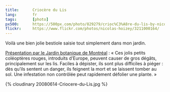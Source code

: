 ```yaml
---
title:      Criocère du Lis
lang:       fr
tags:       [photo]
px500:      https://500px.com/photo/829279/crioc%C3%A8re-du-lis-by-nicolas-hoizey
flickr:     https://www.flickr.com/photos/nicolas-hoizey/3211000164/
---
```


Voilà une bien jolie bestiole saisie tout simplement dans mon jardin.

[Présentation par le Jardin botanique de Montréal](http://www2.ville.montreal.qc.ca/jardin2/voirRavageur.do?idMaladie=44) : « Ces jolis petits coléoptères rouges, introduits d’Europe, peuvent causer de gros dégâts, principalement sur les lis. Faciles à dépister, ils sont plus difficiles à piéger : dès qu’ils sentent un danger, ils feignent la mort et se laissent tomber au sol. Une infestation non contrôlée peut rapidement défolier une plante. »

{% cloudinary 20080614-Criocere-du-Lis.jpg %}
